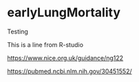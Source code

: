 # earlyLungMortality
Testing 

This is a line from R-studio

https://www.nice.org.uk/guidance/ng122


https://pubmed.ncbi.nlm.nih.gov/30451552/
